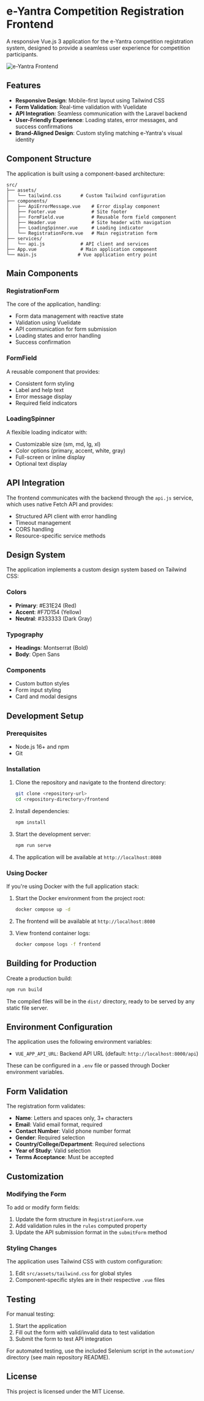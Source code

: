# e-Yantra Competition Registration Frontend

A responsive Vue.js 3 application for the e-Yantra competition registration system, designed to provide a seamless user experience for competition participants.

![e-Yantra Frontend](https://www.e-yantra.org/images/home/logo.svg)

## Features

- **Responsive Design**: Mobile-first layout using Tailwind CSS
- **Form Validation**: Real-time validation with Vuelidate
- **API Integration**: Seamless communication with the Laravel backend
- **User-Friendly Experience**: Loading states, error messages, and success confirmations
- **Brand-Aligned Design**: Custom styling matching e-Yantra's visual identity

## Component Structure

The application is built using a component-based architecture:

```
src/
├── assets/
│   └── tailwind.css       # Custom Tailwind configuration
├── components/
│   ├── ApiErrorMessage.vue    # Error display component
│   ├── Footer.vue             # Site footer
│   ├── FormField.vue          # Reusable form field component
│   ├── Header.vue             # Site header with navigation
│   ├── LoadingSpinner.vue     # Loading indicator
│   └── RegistrationForm.vue   # Main registration form
├── services/
│   └── api.js             # API client and services
├── App.vue                # Main application component
└── main.js               # Vue application entry point
```

## Main Components

### RegistrationForm

The core of the application, handling:
- Form data management with reactive state
- Validation using Vuelidate
- API communication for form submission
- Loading states and error handling
- Success confirmation

### FormField

A reusable component that provides:
- Consistent form styling
- Label and help text
- Error message display
- Required field indicators

### LoadingSpinner

A flexible loading indicator with:
- Customizable size (sm, md, lg, xl)
- Color options (primary, accent, white, gray)
- Full-screen or inline display
- Optional text display

## API Integration

The frontend communicates with the backend through the `api.js` service, which uses native Fetch API and provides:

- Structured API client with error handling
- Timeout management
- CORS handling
- Resource-specific service methods

## Design System

The application implements a custom design system based on Tailwind CSS:

### Colors
- **Primary**: #E31E24 (Red)
- **Accent**: #F7D154 (Yellow)
- **Neutral**: #333333 (Dark Gray)

### Typography
- **Headings**: Montserrat (Bold)
- **Body**: Open Sans

### Components
- Custom button styles
- Form input styling
- Card and modal designs

## Development Setup

### Prerequisites
- Node.js 16+ and npm
- Git

### Installation

1. Clone the repository and navigate to the frontend directory:
   ```bash
   git clone <repository-url>
   cd <repository-directory>/frontend
   ```

2. Install dependencies:
   ```bash
   npm install
   ```

3. Start the development server:
   ```bash
   npm run serve
   ```

4. The application will be available at `http://localhost:8080`

### Using Docker

If you're using Docker with the full application stack:

1. Start the Docker environment from the project root:
   ```bash
   docker compose up -d
   ```

2. The frontend will be available at `http://localhost:8080`

3. View frontend container logs:
   ```bash
   docker compose logs -f frontend
   ```

## Building for Production

Create a production build:

```bash
npm run build
```

The compiled files will be in the `dist/` directory, ready to be served by any static file server.

## Environment Configuration

The application uses the following environment variables:

- `VUE_APP_API_URL`: Backend API URL (default: `http://localhost:8000/api`)

These can be configured in a `.env` file or passed through Docker environment variables.

## Form Validation

The registration form validates:

- **Name**: Letters and spaces only, 3+ characters
- **Email**: Valid email format, required
- **Contact Number**: Valid phone number format
- **Gender**: Required selection
- **Country/College/Department**: Required selections
- **Year of Study**: Valid selection
- **Terms Acceptance**: Must be accepted

## Customization

### Modifying the Form

To add or modify form fields:

1. Update the form structure in `RegistrationForm.vue`
2. Add validation rules in the `rules` computed property
3. Update the API submission format in the `submitForm` method

### Styling Changes

The application uses Tailwind CSS with custom configuration:

1. Edit `src/assets/tailwind.css` for global styles
2. Component-specific styles are in their respective `.vue` files

## Testing

For manual testing:

1. Start the application
2. Fill out the form with valid/invalid data to test validation
3. Submit the form to test API integration

For automated testing, use the included Selenium script in the `automation/` directory (see main repository README).

## License

This project is licensed under the MIT License.